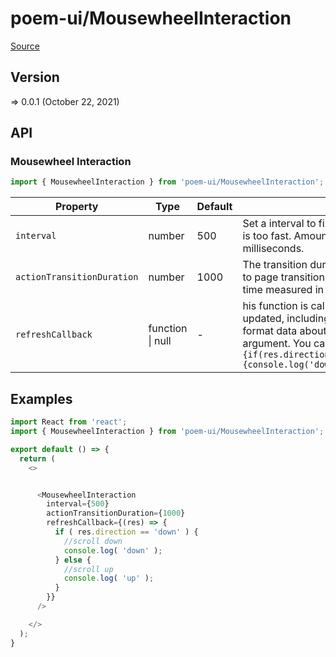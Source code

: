 # poem-ui/MousewheelInteraction

[Source](https://github.com/xizon/poem-ui/tree/main/src/MousewheelInteraction)

## Version

=> 0.0.1 (October 22, 2021)

## API

### Mousewheel Interaction
```js
import { MousewheelInteraction } from 'poem-ui/MousewheelInteraction';
```
| Property | Type | Default | Description |
| --- | --- | --- | --- |
| `interval` | number  | 500 | Set a interval to fix an issue for mousewheel event is too fast. Amount of time measured in milliseconds. |
| `actionTransitionDuration` | number  | 1000 | The transition duration of each action. According to page transition animation changes. Amount of time measured in milliseconds. |
| `refreshCallback` | function \| null  | - | his function is called whenever the data is updated, including initialization. Exposes the JSON format data about the Mousewheel as an argument. You can use it like this: `(res) => {if(res.direction=='down'){console.log('down');}else{console.log('up');}}` |


## Examples

```js
import React from 'react';
import { MousewheelInteraction } from 'poem-ui/MousewheelInteraction';

export default () => {
  return (
    <>


      <MousewheelInteraction 
        interval={500} 
        actionTransitionDuration={1000} 
        refreshCallback={(res) => {
          if ( res.direction == 'down' ) {
            //scroll down
            console.log( 'down' );
          } else {
            //scroll up
            console.log( 'up' );
          }	
        }}
      />

    </>
  );
}

```